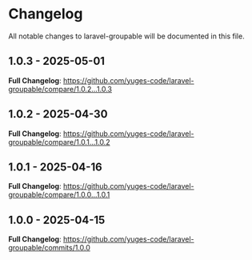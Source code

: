 # Changelog

All notable changes to laravel-groupable will be documented in this file.

## 1.0.3 - 2025-05-01

**Full Changelog**: https://github.com/yuges-code/laravel-groupable/compare/1.0.2...1.0.3

## 1.0.2 - 2025-04-30

**Full Changelog**: https://github.com/yuges-code/laravel-groupable/compare/1.0.1...1.0.2

## 1.0.1 - 2025-04-16

**Full Changelog**: https://github.com/yuges-code/laravel-groupable/compare/1.0.0...1.0.1

## 1.0.0 - 2025-04-15

**Full Changelog**: https://github.com/yuges-code/laravel-groupable/commits/1.0.0
